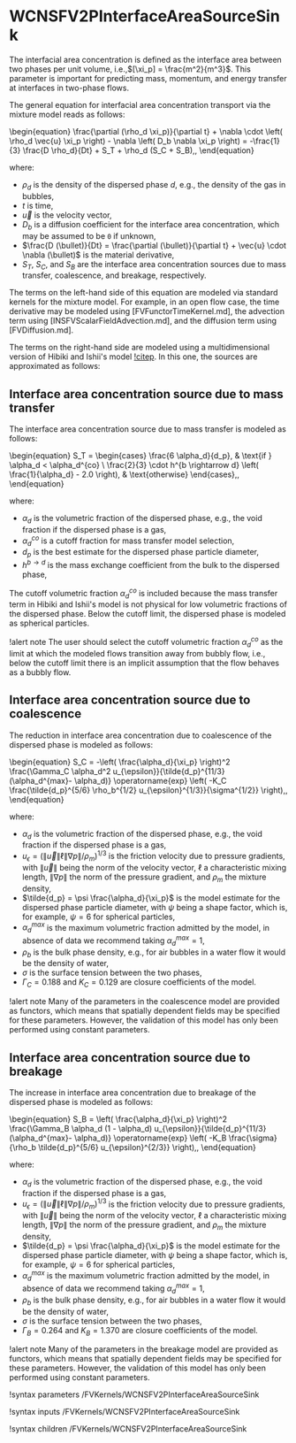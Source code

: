# WCNSFV2PInterfaceAreaSourceSink

The interfacial area concentration is defined as the interface area between
two phases per unit volume, i.e.,$[\xi_p] = \frac{m^2}{m^3}$. This parameter is important
for predicting mass, momentum, and energy transfer at interfaces in two-phase flows.

The general equation for interfacial area concentration transport via the mixture model reads as follows:

\begin{equation}
\frac{\partial (\rho_d \xi_p)}{\partial t} + \nabla \cdot \left( \rho_d \vec{u} \xi_p \right) - \nabla \left( D_b \nabla \xi_p \right) =
-\frac{1}{3} \frac{D \rho_d}{Dt} + S_T + \rho_d (S_C + S_B)\,,
\end{equation}

where:

- $\rho_d$ is the density of the dispersed phase $d$, e.g., the density of the gas in bubbles,
- $t$ is time,
- $\vec{u}$ is the velocity vector,
- $D_b$ is a diffusion coefficient for the interface area concentration, which may be assumed to be `0` if unknown,
- $\frac{D (\bullet)}{Dt} = \frac{\partial (\bullet)}{\partial t} + \vec{u} \cdot \nabla (\bullet)$ is the material derivative,
- $S_T$, $S_C$, and $S_B$ are the interface area concentration sources due to mass transfer, coalescence, and breakage, respectively.

The terms on the left-hand side of this equation are modeled via standard kernels for the mixture model.
For example, in an open flow case, the time derivative may be modeled using [FVFunctorTimeKernel.md],
the advection term using [INSFVScalarFieldAdvection.md], and the diffusion term using [FVDiffusion.md].

The terms on the right-hand side are modeled using a multidimensional version of
Hibiki and Ishii's model [!citep](hibiki2000interface).
In this one, the sources are approximated as follows:


## Interface area concentration source due to mass transfer

The interface area concentration source due to mass transfer is modeled as follows:

\begin{equation}
S_T =
\begin{cases}
  \frac{6 \alpha_d}{d_p}, & \text{if } \alpha_d < \alpha_d^{co} \\
  \frac{2}{3} \cdot h^{b \rightarrow d} \left( \frac{1}{\alpha_d} - 2.0 \right), & \text{otherwise}
\end{cases}\,,
\end{equation}

where:

- $\alpha_d$ is the volumetric fraction of the dispersed phase, e.g., the void fraction if the dispersed phase is a gas,
- $\alpha_d^{co}$ is a cutoff fraction for mass transfer model selection,
- $d_p$ is the best estimate for the dispersed phase particle diameter,
- $h^{b \rightarrow d}$ is the mass exchange coefficient from the bulk to the dispersed phase,

The cutoff volumetric fraction $\alpha_d^{co}$ is included because the mass transfer term
in Hibiki and Ishii's model is not physical for low volumetric fractions of the dispersed phase.
Below the cutoff limit, the dispersed phase is modeled as spherical particles.

!alert note
The user should select the cutoff volumetric fraction $\alpha_d^{co}$ as the limit at which
the modeled flows transition away from bubbly flow, i.e., below the cutoff limit there is an
implicit assumption that the flow behaves as a bubbly flow.


## Interface area concentration source due to coalescence

The reduction in interface area concentration due to coalescence of the dispersed phase is modeled as follows:

\begin{equation}
S_C = -\left( \frac{\alpha_d}{\xi_p} \right)^2 \frac{\Gamma_C \alpha_d^2 u_{\epsilon}}{\tilde{d_p}^{11/3} (\alpha_d^{max}- \alpha_d)}
\operatorname{exp} \left( -K_C \frac{\tilde{d_p}^{5/6} \rho_b^{1/2} u_{\epsilon}^{1/3}}{\sigma^{1/2}} \right)\,,
\end{equation}

where:

- $\alpha_d$ is the volumetric fraction of the dispersed phase, e.g., the void fraction if the dispersed phase is a gas,
- $u_{\epsilon} = \left( \| \vec{u} \| \ell \| \nabla p \| / \rho_m \right)^{1/3}$ is the friction velocity due to pressure gradients, with $\| \vec{u} \|$ being the norm of the velocity vector, $\ell$ a characteristic mixing length, $\| \nabla p \|$ the norm of the pressure gradient, and $\rho_m$ the mixture density,
- $\tilde{d_p} = \psi \frac{\alpha_d}{\xi_p}$ is the model estimate for the dispersed phase particle diameter, with $\psi$ being a shape factor, which is, for example, $\psi=6$ for spherical particles,
- $\alpha_d^{max}$ is the maximum volumetric fraction admitted by the model, in absence of data we recommend taking $\alpha_d^{max}=1$,
- $\rho_b$ is the bulk phase density, e.g., for air bubbles in a water flow it would be the density of water,
- $\sigma$ is the surface tension between the two phases,
- $\Gamma_C = 0.188$ and $K_C = 0.129$ are closure coefficients of the model.

!alert note
Many of the parameters in the coalescence model are provided as functors,
which means that spatially dependent fields may be specified for these parameters.
However, the validation of this model has only been performed using constant parameters.

## Interface area concentration source due to breakage

The increase in interface area concentration due to breakage of the dispersed phase is modeled as follows:

\begin{equation}
S_B = \left( \frac{\alpha_d}{\xi_p} \right)^2 \frac{\Gamma_B \alpha_d (1 - \alpha_d) u_{\epsilon}}{\tilde{d_p}^{11/3} (\alpha_d^{max}- \alpha_d)}
\operatorname{exp} \left( -K_B \frac{\sigma}{\rho_b \tilde{d_p}^{5/6} u_{\epsilon}^{2/3}} \right)\,,
\end{equation}

where:

- $\alpha_d$ is the volumetric fraction of the dispersed phase, e.g., the void fraction if the dispersed phase is a gas,
- $u_{\epsilon} = \left( \| \vec{u} \| \ell \| \nabla p \| / \rho_m \right)^{1/3}$ is the friction velocity due to pressure gradients, with $\| \vec{u} \|$ being the norm of the velocity vector, $\ell$ a characteristic mixing length, $\| \nabla p \|$ the norm of the pressure gradient, and $\rho_m$ the mixture density,
- $\tilde{d_p} = \psi \frac{\alpha_d}{\xi_p}$ is the model estimate for the dispersed phase particle diameter, with $\psi$ being a shape factor, which is, for example, $\psi=6$ for spherical particles,
- $\alpha_d^{max}$ is the maximum volumetric fraction admitted by the model, in absence of data we recommend taking $\alpha_d^{max}=1$,
- $\rho_b$ is the bulk phase density, e.g., for air bubbles in a water flow it would be the density of water,
- $\sigma$ is the surface tension between the two phases,
- $\Gamma_B = 0.264$ and $K_B = 1.370$ are closure coefficients of the model.

!alert note
Many of the parameters in the breakage model are provided as functors,
which means that spatially dependent fields may be specified for these parameters.
However, the validation of this model has only been performed using constant parameters.


!syntax parameters /FVKernels/WCNSFV2PInterfaceAreaSourceSink

!syntax inputs /FVKernels/WCNSFV2PInterfaceAreaSourceSink

!syntax children /FVKernels/WCNSFV2PInterfaceAreaSourceSink
